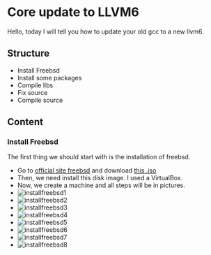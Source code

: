 # Core update to LLVM6
Hello, today I will tell you how to update your old gcc to a new llvm6.

## Structure

- Install Freebsd
- Install some packages
- Compile libs
- Fix source
- Compile source

## Content

### Install Freebsd

The first thing we should start with is the installation of freebsd.
 - Go to [official site freebsd](https://download.freebsd.org/ftp/releases/i386/i386/ISO-IMAGES/11.1/) and download [this .iso](https://download.freebsd.org/ftp/releases/i386/i386/ISO-IMAGES/11.1/FreeBSD-11.1-RELEASE-i386-dvd1.iso)
 - Then, we need install this disk image. I used a VirtualBox.
 - Now, we create a machine and all steps will be in pictures.
 - ![installfreebsd1](https://image.prntscr.com/image/DJnt0mv_TXeVtSJT9Uq6cQ.jpeg)
 - ![installfreebsd2](https://image.prntscr.com/image/2ok5_p7IRa6Mp9nfPH48EA.jpeg)
 - ![installfreebsd3](https://image.prntscr.com/image/2ok5_p7IRa6Mp9nfPH48EA.jpeg)
 - ![installfreebsd4](https://image.prntscr.com/image/2ok5_p7IRa6Mp9nfPH48EA.jpeg)
 - ![installfreebsd5](https://image.prntscr.com/image/2ok5_p7IRa6Mp9nfPH48EA.jpeg)
 - ![installfreebsd6](https://image.prntscr.com/image/2ok5_p7IRa6Mp9nfPH48EA.jpeg)
 - ![installfreebsd7](https://image.prntscr.com/image/2ok5_p7IRa6Mp9nfPH48EA.jpeg)
 - ![installfreebsd8](https://image.prntscr.com/image/2ok5_p7IRa6Mp9nfPH48EA.jpeg)

